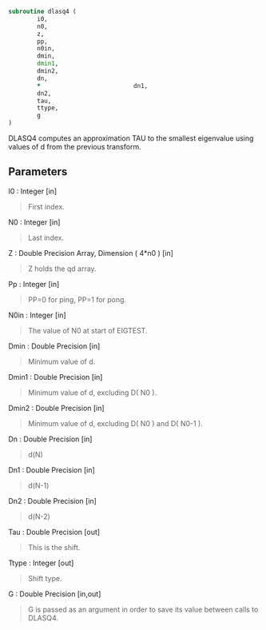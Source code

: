 ```fortran
subroutine dlasq4 (
		i0,
		n0,
		z,
		pp,
		n0in,
		dmin,
		dmin1,
		dmin2,
		dn,
		*                          dn1,
		dn2,
		tau,
		ttype,
		g
)
```

 DLASQ4 computes an approximation TAU to the smallest eigenvalue
 using values of d from the previous transform.

## Parameters
I0 : Integer [in]
> First index.

N0 : Integer [in]
> Last index.

Z : Double Precision Array, Dimension ( 4*n0 ) [in]
> Z holds the qd array.

Pp : Integer [in]
> PP=0 for ping, PP=1 for pong.

N0in : Integer [in]
> The value of N0 at start of EIGTEST.

Dmin : Double Precision [in]
> Minimum value of d.

Dmin1 : Double Precision [in]
> Minimum value of d, excluding D( N0 ).

Dmin2 : Double Precision [in]
> Minimum value of d, excluding D( N0 ) and D( N0-1 ).

Dn : Double Precision [in]
> d(N)

Dn1 : Double Precision [in]
> d(N-1)

Dn2 : Double Precision [in]
> d(N-2)

Tau : Double Precision [out]
> This is the shift.

Ttype : Integer [out]
> Shift type.

G : Double Precision [in,out]
> G is passed as an argument in order to save its value between
> calls to DLASQ4.

